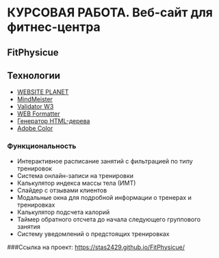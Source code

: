 # КУРСОВАЯ РАБОТА. Веб-сайт для фитнес-центра
## FitPhysicue

## Технологии
- [WEBSITE PLANET](https://www.websiteplanet.com/ru/)
- [MindMeister](https://www.mindmeister.com/)
- [Validator W3](https://validator.w3.org/nu/)
- [WEB Formatter](https://webformatter.com/html)
- [Генератор HTML-дерева](https://yoksel.github.io/html-tree/)
- [Adobe Color](https://color.adobe.com/ru/)

### Функциональность
- Интерактивное расписание занятий с фильтрацией по типу тренировок
- Система онлайн-записи на тренировки
- Калькулятор индекса массы тела (ИМТ)
- Слайдер с отзывами клиентов
- Модальные окна для подробной информации о тренерах и тренировках
- Калькулятор подсчета калорий
- Таймер обратного отсчета до начала следующего группового занятия
- Систему уведомлений о предстоящих тренировках

###Ссылка на проект: https://stas2429.github.io/FitPhysicue/

